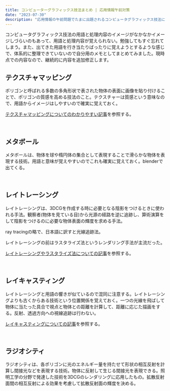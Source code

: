 ```yaml
---
title: コンピューターグラフィックス技法まとめ | 応用情報午前対策
date: "2023-07-30"
description: "応用情報の午前問題でたまに出題されるコンピュータグラフィックス技法についての問題が苦手なので自分なりに技法をまとめてみました。"
---
```


コンピュータグラフィックス技法の用語と処理内容のイメージがなかなかイメージしづらいのもあって、用語と処理内容が覚えられない。勉強してもすぐ忘れてしまう。また、出てきた用語を行き当たりばったりに覚えようとするような感じで、体系的に整理できていないので自分用のメモとしてまとめてみました。現時点での内容なので、継続的に内容を追加修正します。

## テクスチャマッピング

ポリゴンと呼ばれる多数の多角形状で表された物体の表面に画像を貼り付けることで、ポリゴンの質感を高める技法のこと。テクスチャーは質感という意味なので、用語からイメージはしやすいので確実に覚えておく。

[テクスチャマッピングについてのわかりやすい記事](https://www.oit.ac.jp/is/L231/pukiwiki/?%E6%84%9F%E8%A6%9A%E3%83%A1%E3%83%87%E3%82%A3%E3%82%A2%E7%A0%94%E7%A9%B6%E5%AE%A4/OpenGL/%E3%83%86%E3%82%AF%E3%82%B9%E3%83%81%E3%83%A3%E3%83%9E%E3%83%83%E3%83%94%E3%83%B3%E3%82%B0)を参照する。

<br />

## メタボール

メタボールは、物体を球や楕円体の集合として表現することで滑らかな物体を表現する技術。用語と意味が覚えやすいのでこれも確実に覚えておく。blenderで出てくる。

<br />

## レイトレーシング

レイトレーシングは、3DCGを作成する時に必要となる陰影をつけるときに使われる手法。観察者(物体を見ている目)から光源の経路を逆に追跡し、算術演算をして陰影をつけるのに必要な物体表面の輝度を求める手法。

ray tracingの略で、日本語に訳すと光線追跡法。

レイトレーシングの前はラスタライズ法というレンダリング手法が主流だった。

[レイトレーシングやラスタライズ法についての記事](https://www.dospara.co.jp/5info/cts_str_parts_raytracing.html#:~:text=%E3%83%AC%E3%82%A4%E3%83%88%E3%83%AC%E3%83%BC%E3%82%B7%E3%83%B3%E3%82%B0%E3%81%AF%E3%80%81%E5%85%89%E3%81%AE,%E4%BD%9C%E3%82%8A%E5%87%BA%E3%81%99%E3%81%93%E3%81%A8%E3%81%8C%E3%81%A7%E3%81%8D%E3%81%BE%E3%81%99%E3%80%82)を参照する。

<br />

## レイキャスティング

レイトレーシングと用語の響きが似ているので混同に注意する。レイトレーシングよりも古くからある技術という位置関係を覚えておく。一つの光線を飛ばして物体に当たった具合で視点と物体との距離を計算して、距離に応じた描画をする。反射、透過方向への視線追跡は行わない。

[レイキャスティングについての記事](https://ja.scratch-wiki.info/wiki/%E3%83%AC%E3%82%A4%E3%82%AD%E3%83%A3%E3%82%B9%E3%83%86%E3%82%A3%E3%83%B3%E3%82%B0#:~:text=%E3%83%AC%E3%82%A4%E3%82%AD%E3%83%A3%E3%82%B9%E3%83%86%E3%82%A3%E3%83%B3%E3%82%B0%E3%81%AF%E3%80%81%E8%A6%96%E7%82%B9%E3%81%8B%E3%82%89,%E3%81%99%E3%82%8B%E6%96%B9%E6%B3%95%E3%81%8C%E5%8F%96%E3%82%89%E3%82%8C%E3%82%8B%E3%80%82)を参照する。

<br />

## ラジオシティ

ラジオシティは、各ポリゴンに光のエネルギー量を持たせて形状の相互反射を計算し間接光などを表現する技術。物体に反射して生じる間接光を表現できる。照明工学の分野で発達した技術を3DCGのレンダリングに応用したもの。拡散反射面間の相互反射による効果を考慮して拡散反射面の輝度を決める。



